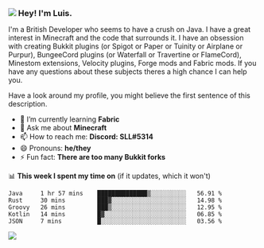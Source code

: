 <h3 style="margin: auto;"><img src="https://avatars.githubusercontent.com/u/39528861?s=48&v=4" ></img> Hey! I'm Luis.</h3>

I'm a British Developer who seems to have a crush on Java. I have a great interest in Minecraft and the code that surrounds it. I have an obsession with creating Bukkit plugins (or Spigot or Paper or Tuinity or Airplane or Purpur), BungeeCord plugins (or Waterfall or Travertine or FlameCord), Minestom extensions, Velocity plugins, Forge mods and Fabric mods. If you have any questions about these subjects theres a high chance I can help you.
  
Have a look around my profile, you might believe the first sentence of this description.

- 🌱 I’m currently learning **Fabric**
- 💬 Ask me about **Minecraft**
- 📫 How to reach me: **Discord: SLL#5314**
- 😄 Pronouns: **he/they**
- ⚡ Fun fact: **There are too many Bukkit forks**

📊 **This week I spent my time on** (if it updates, which it won't)
<!--START_SECTION:waka-->
```text
Java     1 hr 57 mins    ██████████████▒░░░░░░░░░░   56.91 % 
Rust     30 mins         ███▓░░░░░░░░░░░░░░░░░░░░░   14.98 % 
Groovy   26 mins         ███▒░░░░░░░░░░░░░░░░░░░░░   12.95 % 
Kotlin   14 mins         █▓░░░░░░░░░░░░░░░░░░░░░░░   06.85 % 
JSON     7 mins          █░░░░░░░░░░░░░░░░░░░░░░░░   03.56 % 
```
<!--END_SECTION:waka-->

<a href="https://sllcoding.dev"><img src="https://github-readme-stats.vercel.app/api?username=SLLCoding&show_icons=true&theme=great-gatsby" /></a>

